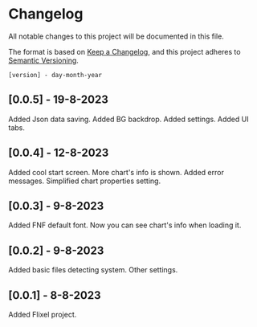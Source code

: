 # Changelog

All notable changes to this project will be documented in this file.

The format is based on [Keep a Changelog](https://keepachangelog.com/en/1.0.0/),
and this project adheres to [Semantic Versioning](https://semver.org/spec/v2.0.0.html).

```[version] - day-month-year```

## [0.0.5] - 19-8-2023
Added Json data saving.
Added BG backdrop.
Added settings.
Added UI tabs.


## [0.0.4] - 12-8-2023
Added cool start screen.
More chart's info is shown.
Added error messages.
Simplified chart properties setting.


## [0.0.3] - 9-8-2023
Added FNF default font.
Now you can see chart's info when loading it.


## [0.0.2] - 9-8-2023
Added basic files detecting system.
Other settings.


## [0.0.1] - 8-8-2023
Added Flixel project.